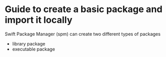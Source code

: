 # Guide to create a basic package and import it locally

Swift Package Manager (spm) can create two different types of packages

- library package
- executable package
